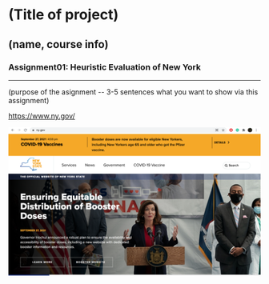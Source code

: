 # (Title of project)
## (name, course info)

### Assignment01: Heuristic Evaluation of New York

---

(purpose of the asignment -- 3-5 sentences what you want to show via this assignment)

https://www.ny.gov/

![Website of New York State Government](NYGOVWebsite.png)
